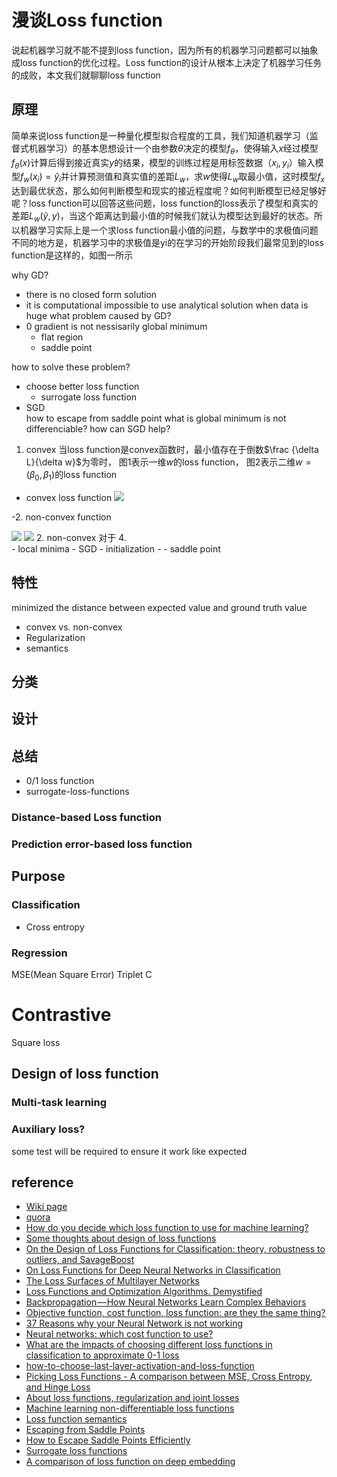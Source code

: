 # 漫谈Loss function
说起机器学习就不能不提到loss function，因为所有的机器学习问题都可以抽象成loss function的优化过程。Loss function的设计从根本上决定了机器学习任务的成败，本文我们就聊聊loss function

## 原理
简单来说loss function是一种量化模型拟合程度的工具，我们知道机器学习（监督式机器学习）的基本思想设计一个由参数$\theta$决定的模型$f_\theta$，使得输入$x$经过模型$f_\theta(x)$计算后得到接近真实$y$的结果，模型的训练过程是用标签数据（$x_i, y_i$）输入模型$f_w(x_i) = \hat y_i$并计算预测值和真实值的差距$L_w$，求$w$使得$L_w$取最小值，这时模型$f_x$达到最优状态，那么如何判断模型和现实的接近程度呢？如何判断模型已经足够好呢？loss function可以回答这些问题，loss function的loss表示了模型和真实的差距$L_w(\hat y, y)$，当这个距离达到最小值的时候我们就认为模型达到最好的状态。所以机器学习实际上是一个求loss function最小值的问题，与数学中的求极值问题不同的地方是，机器学习中的求极值是yi的在学习的开始阶段我们最常见到的loss function是这样的，如图一所示

why GD?
- there is no closed form solution
- it is computational impossible to use analytical solution when data is huge
what problem caused by GD?
- 0 gradient is not nessisarily global minimum
   - flat region
   - saddle point

how to solve these problem?
- choose better loss function
    - surrogate loss function
- SGD   
how to escape from saddle point
what is global minimum is not differenciable?
how can SGD help?


1.  convex
当loss function是convex函数时，最小值存在于倒数$\frac {\delta L}{\delta w}$为零时， 图1表示一维$w$的loss function， 图2表示二维$w = (\beta_0, \beta_1)$的loss function
- convex loss function
![](https://cdn-images-1.medium.com/max/1600/1*t6OiVIMKw3SBjNzj-lp_Fw.png)


-2. non-convex function

![](https://i.stack.imgur.com/TY1L1.png)
![](https://www.cs.umd.edu/~tomg/img/landscapes/noshort.png)
2. non-convex
对于
4. 	
	- local minima
		- SGD
		- initialization
		- 
	- saddle point

## 特性

minimized the distance between expected value and ground truth value

- convex vs. non-convex
- Regularization
- semantics

## 分类

## 设计

## 总结

- 0/1 loss function
- surrogate-loss-functions

### Distance-based Loss function
### Prediction error-based loss function

## Purpose
### Classification
- Cross entropy
### Regression
 MSE(Mean Square Error)
 Triplet
 C
# Contrastive
 Square loss


## Design of loss function
### Multi-task learning
### Auxiliary loss?
some test will be required to ensure it work like expected


## reference
- [Wiki page](https://en.wikipedia.org/wiki/Loss_function)
- [quora](https://www.quora.com/When-is-square-loss-not-good-for-loss-function-for-regression)
- [How do you decide which loss function to use for machine learning?](https://www.quora.com/How-do-you-decide-which-loss-function-to-use-for-machine-learning)
- [Some thoughts about design of loss functions](https://www.ine.pt/revstat/pdf/rs070102.pdf)
- [On the Design of Loss Functions for Classification: theory, robustness to outliers, and SavageBoost](https://papers.nips.cc/paper/3591-on-the-design-of-loss-functions-for-classification-theory-robustness-to-outliers-and-savageboost.pdf)
- [On Loss Functions for Deep Neural Networks in Classification](https://arxiv.org/pdf/1702.05659.pdf)
- [The Loss Surfaces of Multilayer Networks](https://arxiv.org/pdf/1412.0233.pdf)
- [Loss Functions and Optimization Algorithms. Demystified](https://medium.com/data-science-group-iitr/loss-functions-and-optimization-algorithms-demystified-bb92daff331c)
- [Backpropagation — How Neural Networks Learn Complex Behaviors](https://medium.com/autonomous-agents/backpropagation-how-neural-networks-learn-complex-behaviors-9572ac161670)
- [Objective function, cost function, loss function: are they the same thing?](https://stats.stackexchange.com/questions/179026/objective-function-cost-function-loss-function-are-they-the-same-thing)
- [37 Reasons why your Neural Network is not working](https://blog.slavv.com/37-reasons-why-your-neural-network-is-not-working-4020854bd607)
- [Neural networks: which cost function to use?](https://datascience.stackexchange.com/questions/9850/neural-networks-which-cost-function-to-use)
- [What are the impacts of choosing different loss functions in classification to approximate 0-1 loss](https://stats.stackexchange.com/questions/222585/what-are-the-impacts-of-choosing-different-loss-functions-in-classification-to-a)
- [how-to-choose-last-layer-activation-and-loss-function](https://www.dlology.com/blog/how-to-choose-last-layer-activation-and-loss-function)
- [Picking Loss Functions - A comparison between MSE, Cross Entropy, and Hinge Loss](http://rohanvarma.me/Loss-Functions/)
- [About loss functions, regularization and joint losses ](http://christopher5106.github.io/deep/learning/2016/09/16/about-loss-functions-multinomial-logistic-logarithm-cross-entropy-square-errors-euclidian-absolute-frobenius-hinge.html)
- [Machine learning non-differentiable loss functions](http://khanhxnguyen.com/machine-learning-non-differentiable-loss-functions/)
- [Loss function semantics](http://hunch.net/?p=269)
- [Escaping from Saddle Points](http://www.offconvex.org/2016/03/22/saddlepoints/)
- [How to Escape Saddle Points Efficiently](http://www.offconvex.org/2017/07/19/saddle-efficiency/)
- [Surrogate loss functions](http://fa.bianp.net/blog/2014/surrogate-loss-functions-in-machine-learning/)
- [A comparison of loss function on deep embedding](https://www.slideshare.net/CenkBircanolu/a-comparison-of-loss-function-on-deep-embedding)
<!--stackedit_data:
eyJoaXN0b3J5IjpbMTQzOTk3OTAyLDE0MTMwMTIxMDUsLTEzOT
U2NTk2MzksLTE4MjQyOTUzMzIsLTE1OTY4MDUwLDExMDk1ODk3
ODYsLTY0NTcyNTg4OCwyNTE5MTQ5NzQsLTgyMjE2NDE4NV19
-->